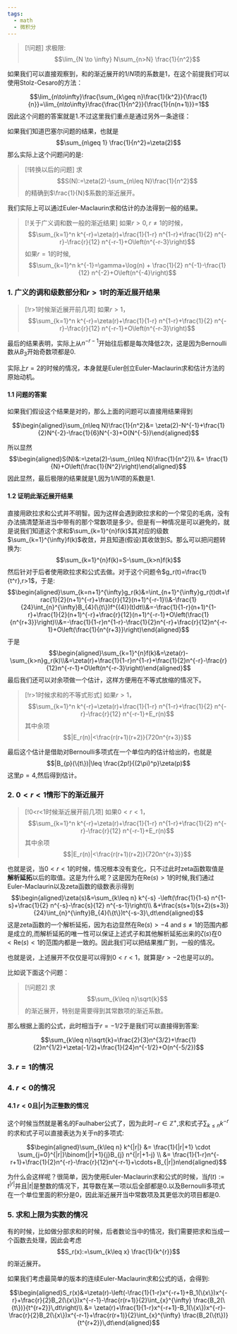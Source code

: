 ```yaml
---
tags:
  - math
  - 微积分
---
```


> [!问题]
> 求极限:
> $$\lim_{N \to \infty} N\sum_{n>N} \frac{1}{n^2}$$

如果我们可以直接观察到，和的渐近展开的$1/N$项的系数是1，在这个前提我们可以使用Stolz-Cesaro的方法：

$$\lim_{n\to\infty}\frac{\sum_{k\geq n}\frac{1}{k^2}}{\frac{1}{n}}=\lim_{n\to\infty}\frac{\frac{1}{n^2}}{\frac{1}{n(n+1)}}=1$$
因此这个问题的答案就是1.不过这里我们重点是通过另外一条途径：

如果我们知道巴塞尔问题的结果，也就是$$\sum_{n\geq 1} \frac{1}{n^2}=\zeta(2)$$那么实际上这个问题问的是:

> [!转换以后的问题]
> 求$$S(N):=\zeta(2)-\sum_{n\leq N}\frac{1}{n^2}$$的精确到$\frac{1}{N}$系数的渐近展开。

我们实际上可以通过Euler-Maclaurin求和估计的办法得到一般的结果。

> [!关于广义调和数一般的渐近结果]
> 如果$r>0,r \neq 1$的时候，
> $$\sum_{k=1}^n k^{-r}=\zeta(r)+\frac{1}{1-r} n^{1-r}+\frac{1}{2} n^{-r}-\frac{r}{12} n^{-r-1}+O\left(n^{-r-3}\right)$$
> 如果$r=1$的时候,$$\sum_{k=1}^n k^{-1}=\gamma+\log(n) + \frac{1}{2} n^{-1}-\frac{1}{12} n^{-2}+O\left(n^{-4}\right)$$


### 1. 广义的调和级数部分和$r>1$时的渐近展开结果

> [!r>1时候渐近展开前几项]
> 如果$r>1$，
> $$\sum_{k=1}^n k^{-r}=\zeta(r)+\frac{1}{1-r} n^{1-r}+\frac{1}{2} n^{-r}-\frac{r}{12} n^{-r-1}+O\left(n^{-r-3}\right)$$

最后的结果表明，实际上从$n^{-r-1}$开始往后都是每次降低2次，这是因为Bernoulli数从$B_3$开始奇数项都是0.

实际上$r=2$的时候的情况，本身就是Euler创立Euler-Maclaurin求和估计方法的原始动机。
#### 1.1 问题的答案

如果我们假设这个结果是对的，那么上面的问题可以直接用结果得到

$$\begin{aligned}\sum_{n\leq N}\frac{1}{n^2}&= \zeta(2)-N^{-1}+\frac{1}{2}N^{-2}-\frac{1}{6}N^{-3}+O(N^{-5})\end{aligned}$$

所以显然$$\begin{aligned}S(N)&:=\zeta(2)-\sum_{n\leq N}\frac{1}{n^2}\\ &= \frac{1}{N}+O\left(\frac{1}{N^2}\right)\end{aligned}$$
因此显然，最后极限的结果就是1,因为$1/N$项的系数是1.

#### 1.2 证明此渐近展开结果

直接用欧拉求和公式并不明智。因为这样会遇到欧拉求和的一个常见的毛病，没有办法搞清楚渐进当中带有的那个常数项是多少。但是有一种情况是可以避免的，就是说我们知道这个求和$\sum_{k=1}^{n}f(k)$其对应的级数$\sum_{k=1}^{\infty}f(k)$收敛，并且知道(假设)其收敛到$S$。那么可以把问题转换为:$$\sum_{k=1}^{n}f(k)=S-\sum_{k>n}f(k)$$然后针对于后者使用欧拉求和公式去做。对于这个问题令$g_r(t)=\frac{1}{t^r},r>1$，于是:$$\begin{aligned}\sum_{k=n+1}^{\infty}g_r(k)&=\int_{n+1}^{\infty}g_r(t)dt+\frac{1}{2}(n+1)^{-r}+\frac{r}{12}(n+1)^{-r-1}\\&-\frac{1}{24}\int_{n}^{\infty}B_{4}(\{t\})f^{(4)}(t)dt\\&=-\frac{1}{1-r}(n+1)^{1-r}+\frac{1}{2}(n+1)^{-r}+\frac{r}{12}(n+1)^{-r-1}+O\left(\frac{1}{n^{r+3}}\right)\\&=-\frac{1}{1-r}n^{1-r}-\frac{1}{2}n^{-r}+\frac{r}{12}n^{-r-1}+O\left(\frac{1}{n^{r+3}}\right)\end{aligned}$$于是$$\begin{aligned}\sum_{k=1}^{n}f(k)&=\zeta(r)-\sum_{k>n}g_r(k)\\&=\zeta(r)+\frac{1}{1-r}n^{1-r}+\frac{1}{2}n^{-r}-\frac{r}{12}n^{-r-1}+O\left(n^{-r-3}\right)\end{aligned}$$
最后我们还可以对余项做一个估计，这样方便用在不等式放缩的情况下。

> [!r>1时候求和的不等式形式]
> 如果$r>1$，
> $$\sum_{k=1}^n k^{-r}=\zeta(r)+\frac{1}{1-r} n^{1-r}+\frac{1}{2} n^{-r}-\frac{r}{12} n^{-r-1}+E_r(n)$$
> 其中余项$$|E_r(n)|<\frac{r(r+1)(r+2)}{720n^{r+3}}$$

最后这个估计是借助对Bernoulli多项式在一个单位内的估计给出的，也就是$$|B_{p}(\{t\})|\leq \frac{2p!}{(2\pi)^p}\zeta(p)$$
这里$p=4$,然后得到估计。

### 2. $0<r<1$情形下的渐近展开

> [!0<r<1时候渐近展开前几项]
> 如果$0<r<1$，
> $$\sum_{k=1}^n k^{-r}=\zeta(r)+\frac{1}{1-r} n^{1-r}+\frac{1}{2} n^{-r}-\frac{r}{12} n^{-r-1}+E_r(n)$$
> 其中余项$$|E_r(n)|<\frac{r(r+1)(r+2)}{720n^{r+3}}$$

也就是说，当$0<r<1$的时候，情况根本没有变化，只不过此时zeta函数取值是**解析延拓**以后的取值。这是为什么呢？这是因为在$\text{Re}(s)>1$的时候,我们通过Euler-Maclaurin以及zeta函数的级数表示得到$$\begin{aligned}\zeta(s)&=\sum_{k\leq n} k^{-s} -\left(\frac{1}{1-s} n^{1-s}+\frac{1}{2} n^{-s}-\frac{s}{12} n^{-s-1}\right)\\ &+\frac{s(s+1)(s+2)(s+3)}{24}\int_{n}^{\infty}B_{4}(\{t\})t^{-s-3}\,dt\end{aligned}$$
这是zeta函数的一个解析延拓，因为右边显然在$\text{Re}(s)>-4\text{ and } s\not = 1$的范围内都是成立的,而解析延拓的唯一性可以保证上述式子和其他解析延拓出来的$\zeta(s)$在$0<\text{Re}(s)<1$的范围内都是一致的。因此我们可以把结果推广到，一般的情况。

也就是说，上述展开不仅仅是可以得到$0<r<1$，就算是$r> -2$也是可以的。

比如说下面这个问题：

> [!问题2]
> 求$$\sum_{k\leq n}\sqrt{k}$$的渐近展开，特别是需要得到其常数项的渐近系数。

那么根据上面的公式，此时相当于$r=-1/2$于是我们可以直接得到答案:

$$\sum_{k\leq n}\sqrt{k}=\frac{2}{3}n^{3/2}+\frac{1}{2}n^{1/2}+\zeta(-1/2)+\frac{1}{24}n^{-1/2}+O(n^{-5/2})$$
### 3. $r=1$的情况

### 4. $r<0$的情况
#### 4.1 $r<0$且$|r|$为正整数的情况
这个时候当然就是著名的Faulhaber公式了，因为此时$-r \in \mathbb{Z}^{+}$,求和式子$\sum_{k\leq n}k^{-r}$的求和式子可以直接表达为关于n的多项式:

$$\begin{aligned}\sum_{k\leq n} k^{|r|} &= \frac{1}{|r|+1} \cdot \sum_{j=0}^{|r|}\binom{|r|+1}{j}B_{j} n^{|r|+1-j} \\ &= \frac{1}{1-r}n^{-r+1}+\frac{1}{2}n^{-r}-\frac{r}{12}n^{-r-1}+\cdots+B_{|r|}n\end{aligned}$$

为什么会这样呢？很简单，因为使用Euler-Maclaurin求和公式的时候，当$f(t):=t^{|r|}$并且$|t|$是整数的情况下，其导数在某一项以后全部都是0.以及Bernoulli多项式在一个单位里面的积分是0，因此渐近展开当中常数项及其更低次的项目都是0.

### 5. 求和上限为实数的情况

有的时候，比如做分部求和的时候，后者数论当中的情况，我们需要把求和当成一个函数去处理，因此会考虑$$S_r(x):=\sum_{k\leq x} \frac{1}{k^{r}}$$的渐近展开。

如果我们考虑最简单的版本的连续Euler-Maclaurin求和公式的话，会得到:

$$\begin{aligned}S_r(x)&=\zeta(r)-\left(-\frac{1}{1-r}x^{-r+1}+B_1(\{x\})x^{-r}+\frac{r}{2}B_2(\{x\})x^{-r-1}-\frac{r(r+1)}{2}\int_{x}^{\infty} \frac{B_2(\{t\})}{t^{r+2}}\,dt\right)\\ &= \zeta(r)+\frac{1}{1-r}x^{-r+1}-B_1(\{x\})x^{-r}-\frac{r}{2}B_2(\{x\})x^{-r-1}+\frac{r(r+1)}{2}\int_{x}^{\infty} \frac{B_2(\{t\})}{t^{r+2}}\,dt\end{aligned}$$

